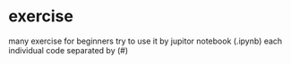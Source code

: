 # exercise
many exercise for beginners try to use it by  jupitor notebook (.ipynb) each individual code separated by (#)    
